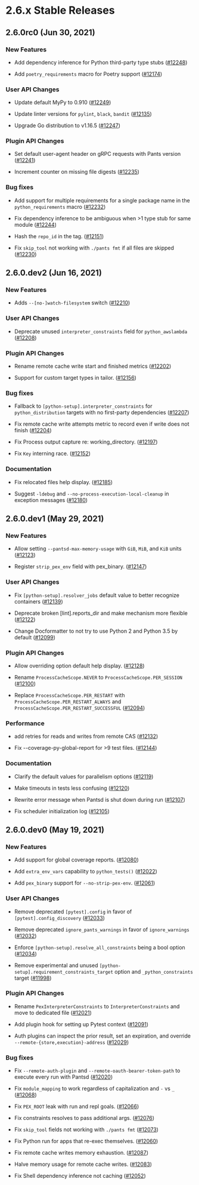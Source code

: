 # 2.6.x Stable Releases

## 2.6.0rc0 (Jun 30, 2021)

### New Features

* Add dependency inference for Python third-party type stubs ([#12248](https://github.com/pantsbuild/pants/pull/12248))

* Add `poetry_requirements` macro for Poetry support ([#12174](https://github.com/pantsbuild/pants/pull/12174))

### User API Changes

* Update default MyPy to 0.910 ([#12249](https://github.com/pantsbuild/pants/pull/12249))

* Update linter versions for `pylint`, `black`, `bandit` ([#12135](https://github.com/pantsbuild/pants/pull/12135))

* Upgrade Go distribution to v1.16.5 ([#12247](https://github.com/pantsbuild/pants/pull/12247))

### Plugin API Changes

* Set default user-agent header on gRPC requests with Pants version ([#12241](https://github.com/pantsbuild/pants/pull/12241))

* Increment counter on missing file digests ([#12235](https://github.com/pantsbuild/pants/pull/12235))

### Bug fixes

* Add support for multiple requirements for a single package name in the `python_requirements` macro ([#12232](https://github.com/pantsbuild/pants/pull/12232))

* Fix dependency inference to be ambiguous when >1 type stub for same module ([#12244](https://github.com/pantsbuild/pants/pull/12244))

* Hash the `repo_id` in the tag. ([#12151](https://github.com/pantsbuild/pants/pull/12151))

* Fix `skip_tool` not working with `./pants fmt` if all files are skipped ([#12230](https://github.com/pantsbuild/pants/pull/12230))

## 2.6.0.dev2 (Jun 16, 2021)

### New Features

* Adds `--[no-]watch-filesystem` switch ([#12210](https://github.com/pantsbuild/pants/pull/12210))

### User API Changes

* Deprecate unused `interpreter_constraints` field for `python_awslambda` ([#12208](https://github.com/pantsbuild/pants/pull/12208))

### Plugin API Changes

* Rename remote cache write start and finished metrics ([#12202](https://github.com/pantsbuild/pants/pull/12202))

* Support for custom target types in tailor. ([#12156](https://github.com/pantsbuild/pants/pull/12156))

### Bug fixes

* Fallback to `[python-setup].interpreter_constraints` for `python_distribution` targets with no first-party dependencies ([#12207](https://github.com/pantsbuild/pants/pull/12207))

* Fix remote cache write attempts metric to record even if write does not finish ([#12204](https://github.com/pantsbuild/pants/pull/12204))

* Fix Process output capture re: working_directory. ([#12197](https://github.com/pantsbuild/pants/pull/12197))

* Fix `Key` interning race. ([#12152](https://github.com/pantsbuild/pants/pull/12152))

### Documentation

* Fix relocated files help display. ([#12185](https://github.com/pantsbuild/pants/pull/12185))

* Suggest `-ldebug` and `--no-process-execution-local-cleanup` in exception messages ([#12180](https://github.com/pantsbuild/pants/pull/12180))

## 2.6.0.dev1 (May 29, 2021)

### New Features

* Allow setting `--pantsd-max-memory-usage` with `GiB`, `MiB`, and `KiB` units ([#12123](https://github.com/pantsbuild/pants/pull/12123))

* Register `strip_pex_env` field with pex_binary. ([#12147](https://github.com/pantsbuild/pants/pull/12147))

### User API Changes

* Fix `[python-setup].resolver_jobs` default value to better recognize containers ([#12139](https://github.com/pantsbuild/pants/pull/12139))

* Deprecate broken [lint].reports_dir and make mechanism more flexible ([#12122](https://github.com/pantsbuild/pants/pull/12122))

* Change Docformatter to not try to use Python 2 and Python 3.5 by default ([#12099](https://github.com/pantsbuild/pants/pull/12099))

### Plugin API Changes

* Allow overriding option default help display. ([#12128](https://github.com/pantsbuild/pants/pull/12128))

* Rename `ProcessCacheScope.NEVER` to `ProcessCacheScope.PER_SESSION` ([#12100](https://github.com/pantsbuild/pants/pull/12100))

* Replace `ProcessCacheScope.PER_RESTART` with `ProcessCacheScope.PER_RESTART_ALWAYS` and `ProcessCacheScope.PER_RESTART_SUCCESSFUL` ([#12094](https://github.com/pantsbuild/pants/pull/12094))

### Performance

* add retries for reads and writes from remote CAS ([#12132](https://github.com/pantsbuild/pants/pull/12132))

* Fix --coverage-py-global-report for >9 test files. ([#12144](https://github.com/pantsbuild/pants/pull/12144))

### Documentation

* Clarify the default values for parallelism options ([#12119](https://github.com/pantsbuild/pants/pull/12119))

* Make timeouts in tests less confusing ([#12120](https://github.com/pantsbuild/pants/pull/12120))

* Rewrite error message when Pantsd is shut down during run ([#12107](https://github.com/pantsbuild/pants/pull/12107))

* Fix scheduler initialization log ([#12105](https://github.com/pantsbuild/pants/pull/12105))

## 2.6.0.dev0 (May 19, 2021)

### New Features

* Add support for global coverage reports. ([#12080](https://github.com/pantsbuild/pants/pull/12080))

* Add `extra_env_vars` capability to `python_tests()` ([#12022](https://github.com/pantsbuild/pants/pull/12022))

* Add `pex_binary` support for `--no-strip-pex-env`. ([#12061](https://github.com/pantsbuild/pants/pull/12061))

### User API Changes

* Remove deprecated `[pytest].config` in favor of `[pytest].config_discovery` ([#12033](https://github.com/pantsbuild/pants/pull/12033))

* Remove deprecated `ignore_pants_warnings` in favor of `ignore_warnings` ([#12032](https://github.com/pantsbuild/pants/pull/12032))

* Enforce `[python-setup].resolve_all_constraints` being a bool option ([#12034](https://github.com/pantsbuild/pants/pull/12034))

* Remove experimental and unused `[python-setup].requirement_constraints_target` option and `_python_constraints` target ([#11998](https://github.com/pantsbuild/pants/pull/11998))

### Plugin API Changes

* Rename `PexInterpreterConstraints` to `InterpreterConstraints` and move to dedicated file ([#12021](https://github.com/pantsbuild/pants/pull/12021))

* Add plugin hook for setting up Pytest context ([#12091](https://github.com/pantsbuild/pants/pull/12091))

* Auth plugins can inspect the prior result, set an expiration, and override `--remote-{store,execution}-address` ([#12029](https://github.com/pantsbuild/pants/pull/12029))

### Bug fixes

* Fix `--remote-auth-plugin` and `--remote-oauth-bearer-token-path` to execute every run with Pantsd ([#12020](https://github.com/pantsbuild/pants/pull/12020))

* Fix `module_mapping` to work regardless of capitalization and `-` vs `_` ([#12068](https://github.com/pantsbuild/pants/pull/12068))

* Fix `PEX_ROOT` leak with run and repl goals. ([#12066](https://github.com/pantsbuild/pants/pull/12066))

* Fix constraints resolves to pass additional args. ([#12076](https://github.com/pantsbuild/pants/pull/12076))

* Fix `skip_tool` fields not working with `./pants fmt` ([#12073](https://github.com/pantsbuild/pants/pull/12073))

* Fix Python run for apps that re-exec themselves. ([#12060](https://github.com/pantsbuild/pants/pull/12060))

* Fix remote cache writes memory exhaustion. ([#12087](https://github.com/pantsbuild/pants/pull/12087))

* Halve memory usage for remote cache writes. ([#12083](https://github.com/pantsbuild/pants/pull/12083))

* Fix Shell dependency inference not caching ([#12052](https://github.com/pantsbuild/pants/pull/12052))
